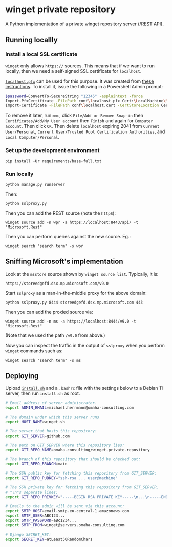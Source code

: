 # winget private repository

A Python implementation of a private winget repository server (/REST API).

## Running locallly

### Install a local SSL certificate

`winget` only allows `https://` sources. This means that if we want to run
locally, then we need a self-signed SSL certificate for `localhost`.

[`localhost.pfx`](conf/localhost.pfx) can be used for this purpose. It was
created from [these instructions](https://gist.github.com/alicoskun/57acda07d5ab672a3c820da57b9531e3).
To install it, issue the following in a Powershell Admin prompt:

```bash
$password=ConvertTo-SecureString "12345" -asplaintext -force
Import-PfxCertificate -FilePath conf\localhost.pfx Cert:\LocalMachine\My -Password $password -Exportable
Import-Certificate -FilePath conf\localhost.cert -CertStoreLocation Cert:\CurrentUser\Root
```

To remove it later, run `mmc`, click `File/Add or Remove Snap-in` then
`Certificates/Add/My User account` then `Finish` and again for
`Computer account`. Then click `OK`. Then delete `localhost` expiring 2041 from
`Current User/Personal`, `Current User/Trusted Root Certification Authorities`,
and `Local Computer/Personal`.

### Set up the development environment

    pip install -Ur requirements/base-full.txt

### Run locally

    python manage.py runserver

Then:

    python sslproxy.py

Then you can add the REST source (note the `httpS`):

    winget source add -n wpr -a https://localhost:8443/api/ -t "Microsoft.Rest"

Then you can perform queries against the new source. Eg.:

    winget search "search term" -s wpr

## Sniffing Microsoft's implementation

Look at the `msstore` source shown by `winget source list`. Typically, it is:

    https://storeedgefd.dsx.mp.microsoft.com/v9.0

Start `sslproxy` as a man-in-the-middle proxy for the above domain:

    python sslproxy.py 8444 storeedgefd.dsx.mp.microsoft.com 443 

Then you can add the proxied source via:

    winget source add -n ms -a https://localhost:8444/v9.0 -t "Microsoft.Rest"

(Note that we used the path `/v9.0` from above.)

Now you can inspect the traffic in the output of `sslproxy` when you perform
`winget` commands such as:

    winget search "search term" -s ms

## Deploying

Upload [`install.sh`](install.sh) and a `.bashrc` file with the settings below
to a Debian 11 server, then run `install.sh` as root.

```bash
# Email address of server administrator.
export ADMIN_EMAIL=michael.herrmann@omaha-consulting.com

# The domain under which this server runs
export HOST_NAME=winget.sh

# The server that hosts this repository:
export GIT_SERVER=github.com

# The path on GIT_SERVER where this repository lies:
export GIT_REPO_NAME=omaha-consulting/winget-private-repository

# The branch of this repository that should be checked out:
export GIT_REPO_BRANCH=main

# The SSH public key for fetching this repository from GIT_SERVER:
export GIT_REPO_PUBKEY="ssh-rsa ... user@machine"

# The SSH private key for fetching this repository from GIT_SERVER.
# "\n"s separate lines:
export GIT_REPO_PRIVKEY="-----BEGIN RSA PRIVATE KEY-----\n...\n-----END RSA PRIVATE KEY-----"

# Emails to the admin will be sent via this account:
export SMTP_HOST=email-smtp.eu-central-1.amazonaws.com
export SMTP_USER=ABC123...
export SMTP_PASSWORD=aBc1234...
export SMTP_FROM=winget@servers.omaha-consulting.com

# Django SECRET_KEY:
export SECRET_KEY=atLeast50RandomChars
```